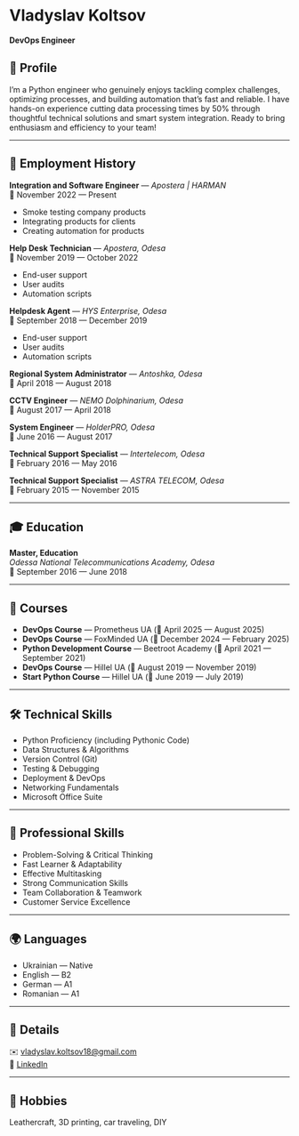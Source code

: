 # Vladyslav Koltsov  
**DevOps Engineer**  

## 📄 Profile  
I’m a Python engineer who genuinely enjoys tackling complex challenges, optimizing processes, and building automation that’s fast and reliable. I have hands-on experience cutting data processing times by 50% through thoughtful technical solutions and smart system integration. Ready to bring enthusiasm and efficiency to your team!

---

## 💼 Employment History

**Integration and Software Engineer** — *Apostera | HARMAN*  
📅 November 2022 — Present  
- Smoke testing company products  
- Integrating products for clients  
- Creating automation for products  

**Help Desk Technician** — *Apostera, Odesa*  
📅 November 2019 — October 2022  
- End-user support  
- User audits  
- Automation scripts  

**Helpdesk Agent** — *HYS Enterprise, Odesa*  
📅 September 2018 — December 2019  
- End-user support  
- User audits  
- Automation scripts  

**Regional System Administrator** — *Antoshka, Odesa*  
📅 April 2018 — August 2018  

**CCTV Engineer** — *NEMO Dolphinarium, Odesa*  
📅 August 2017 — April 2018  

**System Engineer** — *HolderPRO, Odesa*  
📅 June 2016 — August 2017  

**Technical Support Specialist** — *Intertelecom, Odesa*  
📅 February 2016 — May 2016  

**Technical Support Specialist** — *ASTRA TELECOM, Odesa*  
📅 February 2015 — November 2015  

---

## 🎓 Education

**Master, Education**  
*Odessa National Telecommunications Academy, Odesa*  
📅 September 2016 — June 2018  

---

## 🧠 Courses

- **DevOps Course** — Prometheus UA (📅 April 2025 — August 2025)  
- **DevOps Course** — FoxMinded UA (📅 December 2024 — February 2025)  
- **Python Development Course** — Beetroot Academy (📅 April 2021 — September 2021)  
- **DevOps Course** — Hillel UA (📅 August 2019 — November 2019)  
- **Start Python Course** — Hillel UA (📅 June 2019 — July 2019)  

---

## 🛠️ Technical Skills

- Python Proficiency (including Pythonic Code)  
- Data Structures & Algorithms  
- Version Control (Git)  
- Testing & Debugging  
- Deployment & DevOps  
- Networking Fundamentals  
- Microsoft Office Suite  

---

## 🤝 Professional Skills

- Problem-Solving & Critical Thinking  
- Fast Learner & Adaptability  
- Effective Multitasking  
- Strong Communication Skills  
- Team Collaboration & Teamwork  
- Customer Service Excellence  

---

## 🌍 Languages

- Ukrainian — Native  
- English — B2  
- German — A1  
- Romanian — A1  

---

## 📍 Details

✉️ [vladyslav.koltsov18@gmail.com](mailto:vladyslav.koltsov18@gmail.com)  
🔗 [LinkedIn](https://www.linkedin.com/in/vladislav-fediakin-24b35b84)

---

## 🎯 Hobbies

Leathercraft, 3D printing, car traveling, DIY
